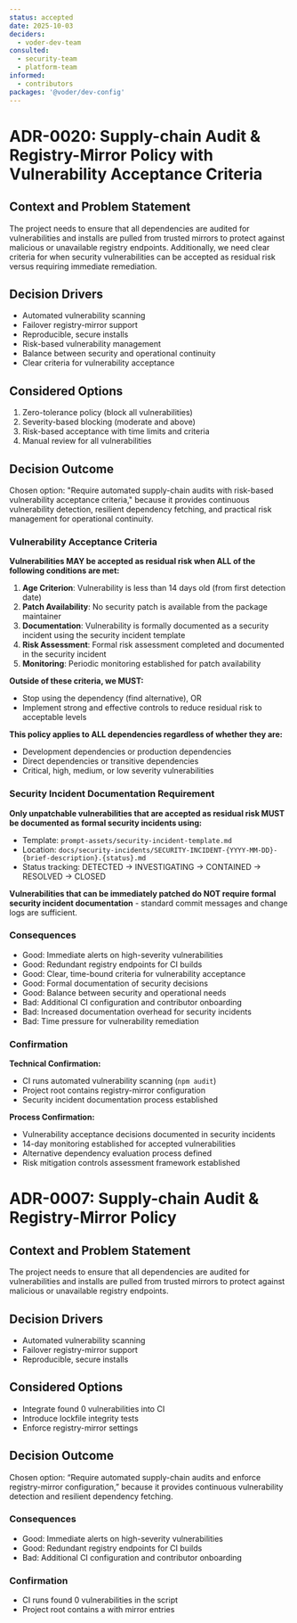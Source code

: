 ```yaml
---
status: accepted
date: 2025-10-03
deciders:
  - voder-dev-team
consulted:
  - security-team
  - platform-team
informed:
  - contributors
packages: '@voder/dev-config'
---
```


# ADR-0020: Supply-chain Audit & Registry-Mirror Policy with Vulnerability Acceptance Criteria

## Context and Problem Statement

The project needs to ensure that all dependencies are audited for vulnerabilities and installs are pulled from trusted mirrors to protect against malicious or unavailable registry endpoints. Additionally, we need clear criteria for when security vulnerabilities can be accepted as residual risk versus requiring immediate remediation.

## Decision Drivers

- Automated vulnerability scanning
- Failover registry-mirror support
- Reproducible, secure installs
- Risk-based vulnerability management
- Balance between security and operational continuity
- Clear criteria for vulnerability acceptance

## Considered Options

1. Zero-tolerance policy (block all vulnerabilities)
2. Severity-based blocking (moderate and above)
3. Risk-based acceptance with time limits and criteria
4. Manual review for all vulnerabilities

## Decision Outcome

Chosen option: "Require automated supply-chain audits with risk-based vulnerability acceptance criteria," because it provides continuous vulnerability detection, resilient dependency fetching, and practical risk management for operational continuity.

### Vulnerability Acceptance Criteria

**Vulnerabilities MAY be accepted as residual risk when ALL of the following conditions are met:**

1. **Age Criterion**: Vulnerability is less than 14 days old (from first detection date)
2. **Patch Availability**: No security patch is available from the package maintainer
3. **Documentation**: Vulnerability is formally documented as a security incident using the security incident template
4. **Risk Assessment**: Formal risk assessment completed and documented in the security incident
5. **Monitoring**: Periodic monitoring established for patch availability

**Outside of these criteria, we MUST:**

- Stop using the dependency (find alternative), OR
- Implement strong and effective controls to reduce residual risk to acceptable levels

**This policy applies to ALL dependencies regardless of whether they are:**

- Development dependencies or production dependencies
- Direct dependencies or transitive dependencies
- Critical, high, medium, or low severity vulnerabilities

### Security Incident Documentation Requirement

**Only unpatchable vulnerabilities that are accepted as residual risk MUST be documented as formal security incidents using:**

- Template: `prompt-assets/security-incident-template.md`
- Location: `docs/security-incidents/SECURITY-INCIDENT-{YYYY-MM-DD}-{brief-description}.{status}.md`
- Status tracking: DETECTED → INVESTIGATING → CONTAINED → RESOLVED → CLOSED

**Vulnerabilities that can be immediately patched do NOT require formal security incident documentation** - standard commit messages and change logs are sufficient.

### Consequences

- Good: Immediate alerts on high-severity vulnerabilities
- Good: Redundant registry endpoints for CI builds
- Good: Clear, time-bound criteria for vulnerability acceptance
- Good: Formal documentation of security decisions
- Good: Balance between security and operational needs
- Bad: Additional CI configuration and contributor onboarding
- Bad: Increased documentation overhead for security incidents
- Bad: Time pressure for vulnerability remediation

### Confirmation

**Technical Confirmation:**

- CI runs automated vulnerability scanning (`npm audit`)
- Project root contains registry-mirror configuration
- Security incident documentation process established

**Process Confirmation:**

- Vulnerability acceptance decisions documented in security incidents
- 14-day monitoring established for accepted vulnerabilities
- Alternative dependency evaluation process defined
- Risk mitigation controls assessment framework established

# ADR-0007: Supply-chain Audit & Registry-Mirror Policy

## Context and Problem Statement

The project needs to ensure that all dependencies are audited for vulnerabilities and installs are pulled from trusted mirrors to protect against malicious or unavailable registry endpoints.

## Decision Drivers

- Automated vulnerability scanning
- Failover registry-mirror support
- Reproducible, secure installs

## Considered Options

- Integrate found 0 vulnerabilities into CI
- Introduce lockfile integrity tests
- Enforce registry-mirror settings

## Decision Outcome

Chosen option: “Require automated supply-chain audits and enforce registry-mirror configuration,” because it provides continuous vulnerability detection and resilient dependency fetching.

### Consequences

- Good: Immediate alerts on high-severity vulnerabilities
- Good: Redundant registry endpoints for CI builds
- Bad: Additional CI configuration and contributor onboarding

### Confirmation

- CI runs found 0 vulnerabilities in the script
- Project root contains a with mirror entries
